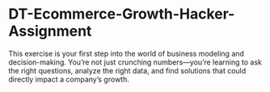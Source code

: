 # DT-Ecommerce-Growth-Hacker-Assignment
This exercise is your first step into the world of business modeling and decision-making. You’re not just crunching numbers—you’re learning to ask the right questions, analyze the right data, and find solutions that could directly impact a company’s growth.
